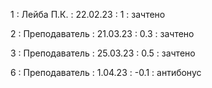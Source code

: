 1 : Лейба П.К. : 22.02.23 : 1 : зачтено

2 : Преподаватель : 21.03.23 : 0.3 : зачтено

3 : Преподаватель : 25.03.23 : 0.5 : зачтено

6 : Преподаватель : 1.04.23 : -0.1 : антибонус
